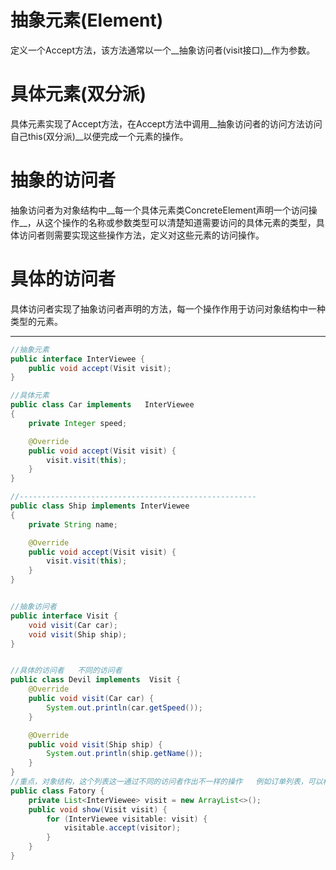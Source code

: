 # 抽象元素(Element)  

定义一个Accept方法，该方法通常以一个__抽象访问者(visit接口)__作为参数。

# 具体元素(双分派)  

具体元素实现了Accept方法，在Accept方法中调用__抽象访问者的访问方法访问自己this(双分派)__以便完成一个元素的操作。     

# 抽象的访问者

抽象访问者为对象结构中__每一个具体元素类ConcreteElement声明一个访问操作__，从这个操作的名称或参数类型可以清楚知道需要访问的具体元素的类型，具体访问者则需要实现这些操作方法，定义对这些元素的访问操作。  

# 具体的访问者  

具体访问者实现了抽象访问者声明的方法，每一个操作作用于访问对象结构中一种类型的元素。   









------



``` JAVA   
//抽象元素   
public interface InterViewee {
    public void accept(Visit visit);
}

//具体元素  
public class Car implements   InterViewee
{
    private Integer speed;

    @Override
    public void accept(Visit visit) {
        visit.visit(this);
    }
}

//-----------------------------------------------------   
public class Ship implements InterViewee
{
    private String name;

    @Override
    public void accept(Visit visit) {
        visit.visit(this);
    }
}  


//抽象访问者   
public interface Visit {
    void visit(Car car);
    void visit(Ship ship);
}


//具体的访问者   不同的访问者
public class Devil implements  Visit {
    @Override
    public void visit(Car car) {
        System.out.println(car.getSpeed());
    }

    @Override
    public void visit(Ship ship) {
        System.out.println(ship.getName());
    }
} 
//重点，对象结构，这个列表这一通过不同的访问者作出不一样的操作   例如订单列表，可以根据不同类型的员工展示不同的字段....
public class Fatory {
    private List<InterViewee> visit = new ArrayList<>();
    public void show(Visit visit) {
        for (InterViewee visitable: visit) {
            visitable.accept(visitor);
        }
    }
}


```









 